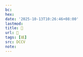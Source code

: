 ```yaml
---
bc:
hex:
date: '2025-10-13T10:26:46+08:00'
lastmod:
title: 􀼡
url: 􀼡
tags: [祇]
src: DCCV
note:
---
```

